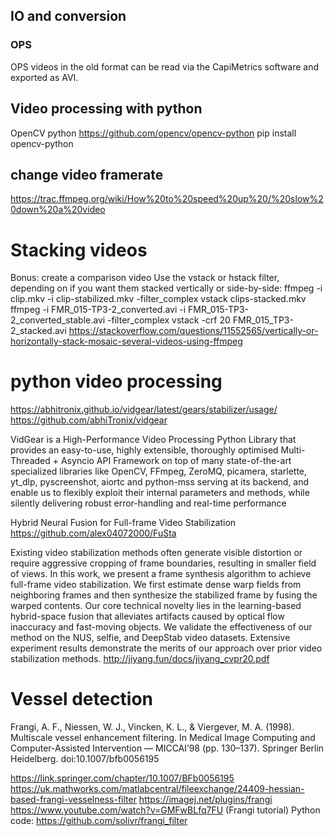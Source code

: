 
## IO and conversion
### OPS 
OPS videos in the old format can be read via the CapiMetrics software and exported as AVI.


## Video processing with python

OpenCV python
https://github.com/opencv/opencv-python
pip install opencv-python


## change video framerate

https://trac.ffmpeg.org/wiki/How%20to%20speed%20up%20/%20slow%20down%20a%20video


# Stacking videos
Bonus: create a comparison video
Use the vstack or hstack filter, depending on if you want them stacked vertically or side-by-side:
ffmpeg -i clip.mkv -i clip-stabilized.mkv  -filter_complex vstack clips-stacked.mkv
ffmpeg -i FMR_015-TP3-2_converted.avi -i FMR_015-TP3-2_converted_stable.avi -filter_complex vstack -crf 20 FMR_015_TP3-2_stacked.avi
https://stackoverflow.com/questions/11552565/vertically-or-horizontally-stack-mosaic-several-videos-using-ffmpeg

# python video processing
https://abhitronix.github.io/vidgear/latest/gears/stabilizer/usage/
https://github.com/abhiTronix/vidgear

VidGear is a High-Performance Video Processing Python Library that provides an easy-to-use, highly extensible, thoroughly optimised Multi-Threaded + Asyncio API Framework on top of many state-of-the-art specialized libraries like OpenCV, FFmpeg, ZeroMQ, picamera, starlette, yt_dlp, pyscreenshot, aiortc and python-mss serving at its backend, and enable us to flexibly exploit their internal parameters and methods, while silently delivering robust error-handling and real-time performance

Hybrid Neural Fusion for Full-frame Video Stabilization
https://github.com/alex04072000/FuSta

Existing video stabilization methods often generate visible distortion or require aggressive cropping of frame boundaries, resulting in smaller field of views. In this work, we present a frame synthesis algorithm to achieve full-frame video stabilization. We first estimate dense warp fields from neighboring frames and then synthesize the stabilized frame by fusing the warped contents. Our core technical novelty lies in the learning-based hybrid-space fusion that alleviates artifacts caused by optical flow inaccuracy and fast-moving objects. We validate the effectiveness of our method on the NUS, selfie, and DeepStab video datasets. Extensive experiment results demonstrate the merits of our approach over prior video stabilization methods.
http://jiyang.fun/docs/jiyang_cvpr20.pdf

# Vessel detection
Frangi, A. F., Niessen, W. J., Vincken, K. L., & Viergever, M. A. (1998). Multiscale vessel enhancement filtering. In Medical Image Computing and Computer-Assisted Intervention — MICCAI’98 (pp. 130–137). Springer Berlin Heidelberg. doi:10.1007/bfb0056195

https://link.springer.com/chapter/10.1007/BFb0056195 
https://uk.mathworks.com/matlabcentral/fileexchange/24409-hessian-based-frangi-vesselness-filter
https://imagej.net/plugins/frangi 
https://www.youtube.com/watch?v=GMFwBLfq7FU (Frangi tutorial)
Python code: https://github.com/solivr/frangi_filter 